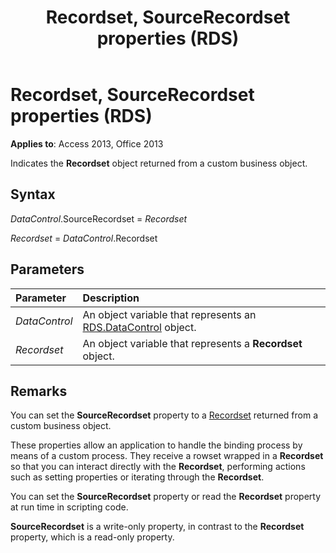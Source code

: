 ﻿---
title: Recordset, SourceRecordset properties (RDS)
TOCTitle: Recordset, SourceRecordset properties (RDS)
ms:assetid: 5f4bb72d-ddfa-41c0-c353-b3a6632b4a91
ms:mtpsurl: https://msdn.microsoft.com/library/JJ249345(v=office.15)
ms:contentKeyID: 48545160
ms.date: 09/18/2015
mtps_version: v=office.15
---

# Recordset, SourceRecordset properties (RDS)

**Applies to**: Access 2013, Office 2013

Indicates the **Recordset** object returned from a custom business object.

## Syntax

*DataControl*.SourceRecordset = *Recordset*

*Recordset* = *DataControl*.Recordset

## Parameters

|Parameter|Description|
|:--------|:----------|
|*DataControl* |An object variable that represents an [RDS.DataControl](datacontrol-object-rds.md) object.|
|*Recordset* |An object variable that represents a **Recordset** object.|

## Remarks

You can set the **SourceRecordset** property to a [Recordset](recordset-object-ado.md) returned from a custom business object.

These properties allow an application to handle the binding process by means of a custom process. They receive a rowset wrapped in a **Recordset** so that you can interact directly with the **Recordset**, performing actions such as setting properties or iterating through the **Recordset**.

You can set the **SourceRecordset** property or read the **Recordset** property at run time in scripting code.

**SourceRecordset** is a write-only property, in contrast to the **Recordset** property, which is a read-only property.

